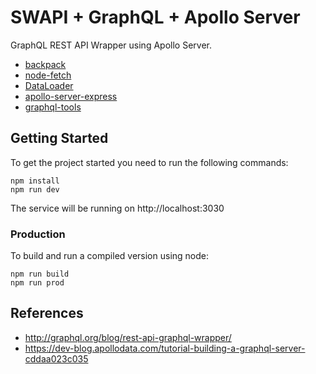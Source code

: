 SWAPI + GraphQL + Apollo Server
===============================

GraphQL REST API Wrapper using Apollo Server.

- [backpack](https://github.com/jaredpalmer/backpack)
- [node-fetch](https://github.com/bitinn/node-fetch)
- [DataLoader](https://github.com/facebook/dataloader)
- [apollo-server-express](https://github.com/apollographql/apollo-server)
- [graphql-tools](https://github.com/apollographql/graphql-tools)

## Getting Started

To get the project started you need to run the following commands:

```
npm install
npm run dev
```

The service will be running on http://localhost:3030

### Production

To build and run a compiled version using node:

```
npm run build
npm run prod
```

## References

- http://graphql.org/blog/rest-api-graphql-wrapper/
- https://dev-blog.apollodata.com/tutorial-building-a-graphql-server-cddaa023c035
